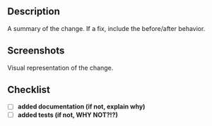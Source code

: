 ## Description

A summary of the change. If a fix, include the before/after behavior.

## Screenshots

Visual representation of the change.

## Checklist

- [ ] **added documentation (if not, explain why)**
- [ ] **added tests (if not, WHY NOT?!?)**
